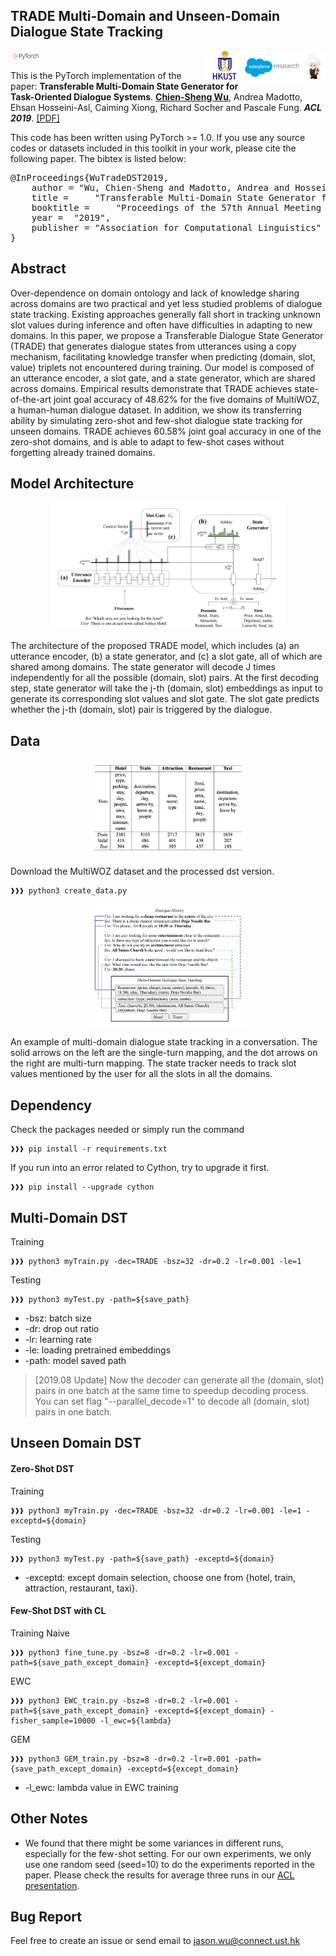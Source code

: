 ## TRADE Multi-Domain and Unseen-Domain Dialogue State Tracking
<img src="plot/pytorch-logo-dark.png" width="10%"> 

<img align="right" src="plot/einstein-scroll.png" width="8%">
<img align="right" src="plot/salesforce-research.jpg" width="18%">
<img align="right" src="plot/HKUST.jpg" width="12%">

This is the PyTorch implementation of the paper:
**Transferable Multi-Domain State Generator for Task-Oriented Dialogue Systems**. [**Chien-Sheng Wu**](https://jasonwu0731.github.io/), Andrea Madotto, Ehsan Hosseini-Asl, Caiming Xiong, Richard Socher and Pascale Fung. ***ACL 2019***. 
[[PDF]](https://arxiv.org/abs/1905.08743)

This code has been written using PyTorch >= 1.0. If you use any source codes or datasets included in this toolkit in your work, please cite the following paper. The bibtex is listed below:
<pre>
@InProceedings{WuTradeDST2019,
  	author = "Wu, Chien-Sheng and Madotto, Andrea and Hosseini-Asl, Ehsan and Xiong, Caiming and Socher, Richard and Fung, Pascale",
  	title = 	"Transferable Multi-Domain State Generator for Task-Oriented Dialogue Systems",
  	booktitle = 	"Proceedings of the 57th Annual Meeting of the Association for Computational Linguistics (Volume 1: Long Papers)",
  	year = 	"2019",
  	publisher = "Association for Computational Linguistics"
}
</pre>

## Abstract
Over-dependence on domain ontology and lack of knowledge sharing across domains are two practical and yet less studied problems of dialogue state tracking. Existing approaches generally fall short in tracking unknown slot values during inference and often have difficulties in adapting to new domains. In this paper, we propose a Transferable Dialogue State Generator (TRADE) that generates dialogue states from utterances using a copy mechanism, facilitating knowledge transfer when predicting (domain, slot, value) triplets not encountered during training. Our model is composed of an utterance encoder, a slot gate, and a state generator, which are shared across domains. Empirical results demonstrate that TRADE achieves state-of-the-art joint goal accuracy of 48.62% for the five domains of MultiWOZ, a human-human dialogue dataset. In addition, we show its transferring ability by simulating zero-shot and few-shot dialogue state tracking for unseen domains. TRADE achieves 60.58% joint goal accuracy in one of the zero-shot domains, and is able to adapt to few-shot cases without forgetting already trained domains.

## Model Architecture

<p align="center">
<img src="plot/model.png" width="75%" />
</p>
The architecture of the proposed TRADE model, which includes (a) an utterance encoder, (b) a state generator, and (c) a slot gate, all of which are shared among domains. The state generator will decode J times independently for all the possible (domain, slot) pairs. At the first decoding step, state generator will take the j-th (domain, slot) embeddings as input to generate its corresponding slot values and slot gate. The slot gate predicts whether the j-th (domain, slot) pair is triggered by the dialogue.


## Data

<p align="center">
<img src="plot/dataset.png" width="50%" />
</p>

Download the MultiWOZ dataset and the processed dst version.
```console
❱❱❱ python3 create_data.py
```
<p align="center">
<img src="plot/example.png" width="50%" />
</p>

An example of multi-domain dialogue state tracking in a conversation. The solid arrows on the left are the single-turn mapping, and the dot arrows on the right are multi-turn mapping. The state tracker needs to track slot values mentioned by the user for all the slots in all the domains.

## Dependency
Check the packages needed or simply run the command
```console
❱❱❱ pip install -r requirements.txt
```
If you run into an error related to Cython, try to upgrade it first.
```console
❱❱❱ pip install --upgrade cython
```


## Multi-Domain DST
Training
```console
❱❱❱ python3 myTrain.py -dec=TRADE -bsz=32 -dr=0.2 -lr=0.001 -le=1
```
Testing
```console
❱❱❱ python3 myTest.py -path=${save_path}
```
* -bsz: batch size
* -dr: drop out ratio
* -lr: learning rate
* -le: loading pretrained embeddings
* -path: model saved path

> [2019.08 Update] Now the decoder can generate all the (domain, slot) pairs in one batch at the same time to speedup decoding process. You can set flag "--parallel_decode=1" to decode all (domain, slot) pairs in one batch.


## Unseen Domain DST

#### Zero-Shot DST
Training
```console
❱❱❱ python3 myTrain.py -dec=TRADE -bsz=32 -dr=0.2 -lr=0.001 -le=1 -exceptd=${domain}
```
Testing
```console
❱❱❱ python3 myTest.py -path=${save_path} -exceptd=${domain}
```
* -exceptd: except domain selection, choose one from {hotel, train, attraction, restaurant, taxi}.

#### Few-Shot DST with CL
Training
Naive 
```console
❱❱❱ python3 fine_tune.py -bsz=8 -dr=0.2 -lr=0.001 -path=${save_path_except_domain} -exceptd=${except_domain}
```
EWC
```console
❱❱❱ python3 EWC_train.py -bsz=8 -dr=0.2 -lr=0.001 -path=${save_path_except_domain} -exceptd=${except_domain} -fisher_sample=10000 -l_ewc=${lambda}
```
GEM
```console
❱❱❱ python3 GEM_train.py -bsz=8 -dr=0.2 -lr=0.001 -path={save_path_except_domain} -exceptd=${except_domain}
```
* -l_ewc: lambda value in EWC training

## Other Notes
- We found that there might be some variances in different runs, especially for the few-shot setting. For our own experiments, we only use one random seed (seed=10) to do the experiments reported in the paper. Please check the results for average three runs in our [ACL presentation](https://jasonwu0731.github.io/files/TRADE-DST-ACL-2019.pdf). 

## Bug Report
Feel free to create an issue or send email to jason.wu@connect.ust.hk
